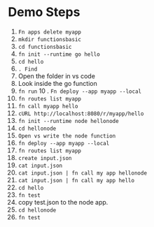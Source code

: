 # Demo Steps

1. ``Fn apps delete myapp``
2. ``mkdir functionsbasic``
3. ``cd functionsbasic``
4. ``fn init --runtime go hello``
5. ``cd hello``
6. ```. Find```
7. Open the folder in vs code
8. Look inside the go function
9. ``fn run``
10 . ``Fn deploy --app myapp --local``
11. ```fn routes list myapp```
12. ```fn call myapp hello```
13. ```cURL http://localhost:8080/r/myapp/hello```
14. ```fn init --runtime node hellonode```
15. ```cd hellonode```
16. ```Open vs write the node function```
17. ```fn deploy --app myapp --local ```
18. ```fn routes list myapp```
19. ```create input.json```
20. ```cat input.json```
21. ```cat input.json | fn call my app hellonode```
22. ```cat input.json | fn call my app hello```
23. ```cd hello```
24. ```fn test```
25. copy test.json to the node app.
26. ```cd hellonode```
27. ```fn test```
